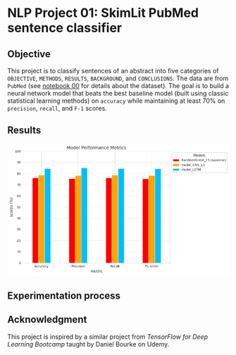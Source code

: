 # NLP Project 01: SkimLit PubMed sentence classifier

## Objective

This project is to classify sentences of an abstract into five categories of `OBJECTIVE`, `METHODS`, `RESULTS`, `BACKGROUND`, and `CONCLUSIONS`. The data are from `PubMed` (see [notebook 00](https://github.com/ZYWZong/ML_Practice_Projects/blob/e60a659556b3f231576d4f5c81e0fd0e491ba57e/SkimLit_project_practice/SkimLit_data_preprocessing_and_baseline_model_00.ipynb) for details about the dataset). The goal is to build a neural network model that beats the best baseline model (built using classic statistical learning methods) on `accuracy` while maintaining at least $70$% on `precision`, `recall`, and `F-1` scores.

## Results

![pictures/image.png](https://github.com/ZYWZong/ML_Practice_Projects/blob/188da79bbd0e4a33c56bd5d794f26b6b506737b7/SkimLit_project_practice/SkimLit_results_raw/Result_scores.png)

## Experimentation process



## Acknowledgment

This project is inspired by a similar project from *TensorFlow for Deep Learning Bootcamp* taught by Daniel Bourke on Udemy.

